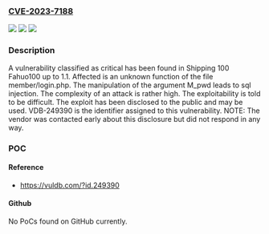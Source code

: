 ### [CVE-2023-7188](https://cve.mitre.org/cgi-bin/cvename.cgi?name=CVE-2023-7188)
![](https://img.shields.io/static/v1?label=Product&message=Fahuo100&color=blue)
![](https://img.shields.io/static/v1?label=Version&message=%3D%201.0%20&color=brighgreen)
![](https://img.shields.io/static/v1?label=Vulnerability&message=CWE-89%20SQL%20Injection&color=brighgreen)

### Description

A vulnerability classified as critical has been found in Shipping 100 Fahuo100 up to 1.1. Affected is an unknown function of the file member/login.php. The manipulation of the argument M_pwd leads to sql injection. The complexity of an attack is rather high. The exploitability is told to be difficult. The exploit has been disclosed to the public and may be used. VDB-249390 is the identifier assigned to this vulnerability. NOTE: The vendor was contacted early about this disclosure but did not respond in any way.

### POC

#### Reference
- https://vuldb.com/?id.249390

#### Github
No PoCs found on GitHub currently.

